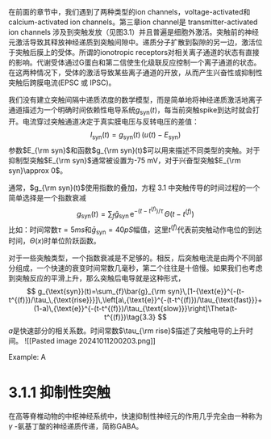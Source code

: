 在前面的章节中，我们遇到了两种类型的ion channels，voltage-activated和calcium-activated ion channels。第三章ion channel是 transmitter-activated ion channels 涉及到突触发放（见图3.1）并且普遍是细胞外激活。突触前的神经元激活导致其释放神经递质到突触间隙中。递质分子扩散到裂隙的另一边，激活位于突触后膜上的受体。所谓的ionotropic receptors对相关离子通道的状态有直接的影响。代谢受体通过G蛋白和第二信使生化级联反应控制一个离子通道的状态。在这两种情况下，受体的激活导致某些离子通道的开放，从而产生兴奋性或抑制性突触后跨膜电流(EPSC 或 IPSC)。

我们没有建立突触间隔中递质浓度的数学模型，而是简单地将神经递质激活地离子通道描述为一个明确时间依赖性电导系统$g_{\text{syn}}(t)$，每当前突触spike到达时就会打开。电流穿过突触通道决定于真实膜电压与反转电压的差值：
$$
I_{\text{syn}}(t)=g_{\text{syn}}(t)\,(u(t)-E_{\text{syn}})\tag{3.1}
$$
参数$E_{\rm syn}$和函数$g_{\rm syn}(t)$可以用来描述不同类型的突触。对于抑制型突触$E_{\rm syn}$通常被设置为-75 mV，对于兴奋型突触$E_{\rm syn}\approx 0$。

通常，$g_{\rm syn}(t)$使用指数的叠加，方程 3.1 中突触传导的时间过程的一个简单选择是一个指数衰减
$$
g_{\text{syn}}(t)=\sum_{f}\bar{g}_{\text{syn}}\,{\text{e}}^{-(t-t^{(f)})/\tau}\,\Theta(t-t^{(f)})\tag{3.2}
$$
比如：时间常数$\tau=5ms$和$\bar{g}_{\text{syn}}=40 pS$幅值，这里$t^{(f)}$代表前突触动作电位的到达时间，$\Theta(x)$时单位阶跃函数。

对于一些突触类型，一个指数衰减是不足够的。相反，后突触电流是由两个不同部分组成，一个快速的衰变时间常数几毫秒，第二个往往是十倍慢。如果我们也考虑到突触反应的平滑上升，那么突触后电导就是这种形式，
$$
g_{\text{syn}}(t)=\sum_{f}\bar{g}_{\rm syn}\,[1-{\text{e}}^{-(t-t^{(f)})/\tau_\,{\text{rise}}}]\,\left[a\,{\text{e}}^{-(t-t^{(f)})/\tau_{\text{fast}}}+(1-a)\,{\text{e}}^{-(t-t^{(f)})/\tau_{\text{slow}}}\right]\Theta(t-t^{(f)})\tag{3.3}
$$
$a$是快速部分的相关系数。时间常数$\tau_{\rm rise}$描述了突触电导的上升时间。
![[Pasted image 20241011200203.png]]

Example: A

# 3.1.1 抑制性突触
在高等脊椎动物的中枢神经系统中，快速抑制性神经元的作用几乎完全由一种称为$\gamma$ -氨基丁酸的神经递质传递，简称GABA。